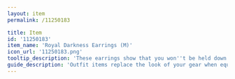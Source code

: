 ```yaml
---
layout: item
permalink: /11250183

title: Item
id: '11250183'
item_name: 'Royal Darkness Earrings (M)'
icon_url: '11250183.png'
tooltip_description: 'These earrings show that you won''t be held down by the chains of symmetry.'
guide_description: 'Outfit items replace the look of your gear when equipped.'
---
```

